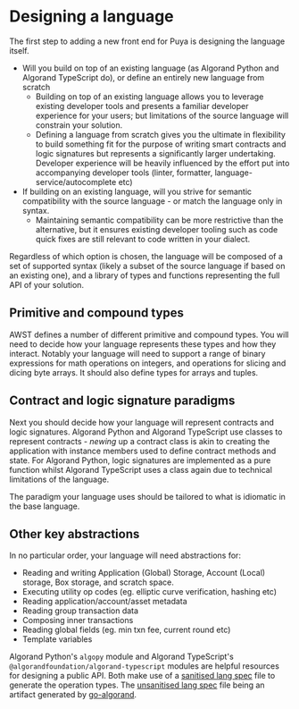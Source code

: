 # Designing a language

The first step to adding a new front end for Puya is designing the language itself.

-   Will you build on top of an existing language (as Algorand Python and Algorand TypeScript do), or define an entirely new language from scratch
    -   Building on top of an existing language allows you to leverage existing developer tools and presents a familiar developer experience for your users; but limitations of the source language will constrain your solution.
    -   Defining a language from scratch gives you the ultimate in flexibility to build something fit for the purpose of writing smart contracts and logic signatures but represents a significantly larger undertaking. Developer experience will be heavily influenced by the effort put into accompanying developer tools (linter, formatter, language-service/autocomplete etc)
-   If building on an existing language, will you strive for semantic compatibility with the source language - or match the language only in syntax.
    -   Maintaining semantic compatibility can be more restrictive than the alternative, but it ensures existing developer tooling such as code quick fixes are still relevant to code written in your dialect.

Regardless of which option is chosen, the language will be composed of a set of supported syntax (likely a subset of the source language if based on an existing one), and a library of types and functions representing the full API of your solution.

## Primitive and compound types

AWST defines a number of different primitive and compound types. You will need to decide how your language represents these types and how they interact. Notably your language will need to support a range of binary expressions for math operations on integers, and operations for slicing and dicing byte arrays. It should also define types for arrays and tuples.

## Contract and logic signature paradigms

Next you should decide how your language will represent contracts and logic signatures. Algorand Python and Algorand TypeScript use classes to represent contracts - _newing_ up a contract class is akin to creating the application with instance members used to define contract methods and state. For Algorand Python, logic signatures are implemented as a pure function whilst Algorand TypeScript uses a class again due to technical limitations of the language.

The paradigm your language uses should be tailored to what is idiomatic in the base language.

## Other key abstractions

In no particular order, your language will need abstractions for:

-   Reading and writing Application (Global) Storage, Account (Local) storage, Box storage, and scratch space.
-   Executing utility op codes (eg. elliptic curve verification, hashing etc)
-   Reading application/account/asset metadata
-   Reading group transaction data
-   Composing inner transactions
-   Reading global fields (eg. min txn fee, current round etc)
-   Template variables

Algorand Python's `algopy` module and Algorand TypeScript's `@algorandfoundation/algorand-typescript` modules are helpful resources for designing a public API. Both make use of a [sanitised lang spec](https://github.com/algorandfoundation/puya/blob/main/langspec.puya.json) file to generate the operation types. The [unsanitised lang spec](https://github.com/algorandfoundation/puya/blob/main/langspec.json) file being an artifact generated by [go-algorand](https://github.com/algorand/go-algorand).
